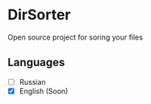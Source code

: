 # DirSorter
Open source project for soring your files
## Languages 
- [ ] Russian
- [x] English (Soon)
